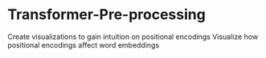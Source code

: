 # Transformer-Pre-processing
Create visualizations to gain intuition on positional encodings Visualize how positional encodings affect word embeddings

